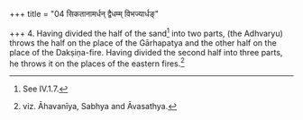 +++
title = "04 सिकतानामर्धन् द्वैधम्म् विभज्यार्धङ्"

+++
4. Having divided the half of the sand[^1] into two parts, (the Adhvaryu) throws the half on the place of the Gārhapatya and the other half on the place of the Dakṣiṇa-fire. Having divided the second half into three parts, he throws it on the places of the eastern fires.[^2]  

[^1]: See IV.1.7.  

[^2]: viz. Āhavanīya, Sabhya and Āvasathya.  
